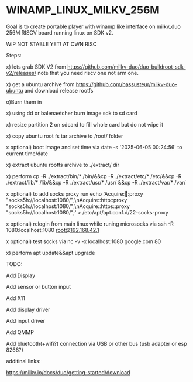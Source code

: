 # WINAMP_LINUX_MILKV_256M

Goal is to create portable player with winamp like interface on milkv_duo 256M RISCV board running linux on SDK v2.

WIP NOT STABLE YET! AT OWN RISC

Steps:

x) lets grab SDK V2 from https://github.com/milkv-duo/duo-buildroot-sdk-v2/releases/ note that you need riscv one not arm one.

x) get a ubuntu archive from https://github.com/bassusteur/milkv-duo-ubuntu and download release rootfs

o)Burn them in

x) using dd or balenaetcher burn image sdk to sd card

x) resize partition 2 on sdcard to fill whole card but do not wipe it

x) copy ubuntu root fs tar archive to /root/ folder

x optional) boot image and set time via date -s '2025-06-05 00:24:56' to current time/date

x) extract ubuntu rootfs archive to ./extract/ dir

x) perform cp -R ./extract/bin/* /bin/&&cp -R ./extract/etc/* /etc/&&cp -R ./extract/lib/* /lib/&&cp -R ./extract/usr/* /usr/ &&cp -R ./extract/var/* /var/ 


x optional) to add socks proxy run echo 'Acquire::socks::proxy "socks5h://localhost:1080/";\nAcquire::http::proxy "socks5h://localhost:1080/";\nAcquire::https::proxy "socks5h://localhost:1080/";' >  /etc/apt/apt.conf.d/22-socks-proxy

x optional) relogin from main linux while runing microsocks via ssh -R 1080:localhost:1080  root@192.168.42.1

x optional) test socks via nc -v -x localhost:1080 google.com 80

x) perform apt update&&apt upgrade

TODO:

Add Display

Add sensor or button input

Add X11

Add display driver

Add input driver

Add QMMP

Add bluetooth(+wifi?) connection via USB or other bus (usb adapter or esp 8266?)


additinal links:

https://milkv.io/docs/duo/getting-started/download
